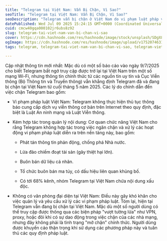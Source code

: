 ```yaml
---
title: "Telegram tại Việt Nam: Vẫn Bị Chặn, Vì Sao?"
seoTitle: "Telegram tại Việt Nam: Vẫn Bị Chặn, Vì Sao?"
seoDescription: "Telegram vẫn bị chặn ở Việt Nam do vi phạm luật pháp và kém hợp tác nội dung. Các báo cáo truy cập lại thiếu sự chính thức"
datePublished: Wed Jul 09 2025 15:24:15 GMT+0000 (Coordinated Universal Time)
cuid: cmcw40gqa000102jr6ubs8z92
slug: telegram-tai-viet-nam-van-bi-chan-vi-sao
cover: https://cdn.hashnode.com/res/hashnode/image/stock/unsplash/SDgX8iC-kEU/upload/618abed92fe8e28acc8b029a13f01655.jpeg
ogImage: https://cdn.hashnode.com/res/hashnode/image/upload/v1752074631493/43118415-9c5a-4300-931d-206e89e04f62.jpeg
tags: telegram, telegram-tai-viet-nam-van-bi-chan-vi-sao, telegram-vietnam

---
```


Cập nhật thông tin mới nhất: Mặc dù có một số báo cáo vào ngày 9/7/2025 cho biết Telegram bất ngờ truy cập được trở lại tại Việt Nam trên một số mạng Wi-Fi, nhưng thông tin chính thức từ các nguồn tin uy tín và Cục Viễn thông (Bộ Thông tin và Truyền thông) vẫn khẳng định Telegram đã và đang bị chặn tại Việt Nam từ cuối tháng 5 năm 2025. Các lý do chính dẫn đến việc chặn Telegram bao gồm:

* Vi phạm pháp luật Việt Nam: Telegram không thực hiện thủ tục thông báo cung cấp dịch vụ viễn thông cơ bản trên Internet theo quy định, đặc biệt là Luật An ninh mạng và Luật Viễn thông.
    
* Kém hợp tác trong quản lý nội dung: Cơ quan chức năng Việt Nam cho rằng Telegram không hợp tác trong việc ngăn chặn và xử lý các hoạt động vi phạm pháp luật diễn ra trên nền tảng này, bao gồm:
    
    * Phát tán thông tin phản động, chống phá Nhà nước.
        
    * Lừa đảo chiếm đoạt tài sản (gây thiệt hại lớn).
        
    * Buôn bán dữ liệu cá nhân.
        
    * Tổ chức buôn bán ma túy, có dấu hiệu liên quan khủng bố.
        
    * Có tới 68% kênh, nhóm Telegram tại Việt Nam chứa nội dung xấu độc.
        
* Không có văn phòng đại diện tại Việt Nam: Điều này gây khó khăn cho việc quản lý và yêu cầu xử lý các vi phạm pháp luật. Tóm lại, hiện tại Telegram vẫn đang bị chặn tại Việt Nam. Mặc dù một số người dùng có thể truy cập được thông qua các biện pháp "vượt tường lửa" như VPN, proxy, hoặc đôi khi có sự dao động trong việc chặn của các nhà mạng, nhưng đây không phải là tình trạng "mở chặn" chính thức. Người dùng được khuyến cáo thận trọng khi sử dụng các phương pháp này và tuân thủ các quy định pháp luật.